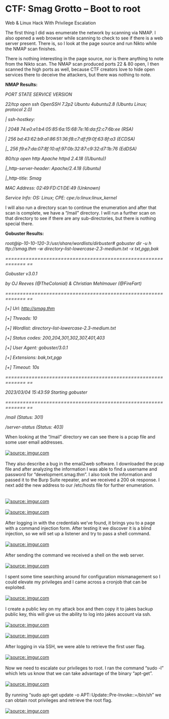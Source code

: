 # CTF: Smag Grotto – Boot to root
Web & Linux Hack With Privilege Escalation

The first thing I did was enumerate the network by scanning via NMAP. I also opened a web browser while scanning to check to see if there is a web server present. There is, so I look at the page source and run Nikto while the NMAP scan finishes. 

There is nothing interesting in the page source, nor is there anything to note from the Nikto scan. The NMAP scan produced ports 22 & 80 open, I then scanned the high ports as well, because CTF creators love to hide open services there to deceive the attackers, but there was nothing to note. 

<b>NMAP Results:</b>

<i>PORT   STATE SERVICE VERSION 

22/tcp open  ssh     OpenSSH 7.2p2 Ubuntu 4ubuntu2.8 (Ubuntu Linux; 	protocol 2.0) 

| ssh-hostkey:  

|   2048 74:e0:e1:b4:05:85:6a:15:68:7e:16:da:f2:c7:6b:ee (RSA) 

|   256 bd:43:62:b9:a1:86:51:36:f8:c7:df:f9:0f:63:8f:a3 (ECDSA) 

|_  256 f9:e7:da:07:8f:10:af:97:0b:32:87:c9:32:d7:1b:76 (EdDSA) 

80/tcp open  http    Apache httpd 2.4.18 ((Ubuntu)) 

|_http-server-header: Apache/2.4.18 (Ubuntu) 

|_http-title: Smag 

MAC Address: 02:49:FD:C1:DE:49 (Unknown) 

Service Info: OS: Linux; CPE: cpe:/o:linux:linux_kernel</i>

I will also run a directory scan to continue the enumeration and after that scan is complete, we have a “/mail” directory. I will run a further scan on that directory to see if there are any sub-directories, but there is nothing special there. 

<b>Gobuster Results:</b>

<i>root@ip-10-10-120-3:/usr/share/wordlists/dirbuster# gobuster dir -u 	h	ttp://smag.thm -w directory-list-lowercase-2.3-medium.txt -x txt,pgp,bak 

=============================================================	== 

Gobuster v3.0.1 

by OJ Reeves (@TheColonial) & Christian Mehlmauer (@_FireFart_) 

=============================================================	== 

[+] Url:            http://smag.thm 

[+] Threads:        10 

[+] Wordlist:       directory-list-lowercase-2.3-medium.txt 

[+] Status codes:   200,204,301,302,307,401,403 

[+] User Agent:     gobuster/3.0.1 

[+] Extensions:     bak,txt,pgp 

[+] Timeout:        10s 

=============================================================	== 

2023/03/04 15:43:59 Starting gobuster 

=============================================================	== 

/mail (Status: 301) 

/server-status (Status: 403)</i>

When looking at the “/mail” directory we can see there is a pcap file and some user email addresses. 
<br>
<br>
<a href="https://imgur.com/z6yler1"><img src="https://i.imgur.com/z6yler1.jpg" title="source: imgur.com" /></a>
<br>
<br>
They also describe a bug in the email2web software. I downloaded the pcap file and after analyzing the information I was able to find a username and password for “development.smag.thm”. I also took the information and passed it to the Burp Suite repeater, and we received a 200 ok response. I next add the new address to our /etc/hosts file for further enumeration.  
<br>
<br>
<a href="https://imgur.com/gVv4sJh"><img src="https://i.imgur.com/gVv4sJh.jpg" title="source: imgur.com" /></a>
<br>
<br>
<a href="https://imgur.com/jbjy3ZR"><img src="https://i.imgur.com/jbjy3ZR.jpg" title="source: imgur.com" /></a>
<br>
<br>
After logging in with the credentials we’ve found, it brings you to a page with a command injection form. After testing it we discover it is a blind injection, so we will set up a listener and try to pass a shell command. 
<br>
<br>
<a href="https://imgur.com/JU3RqGx"><img src="https://i.imgur.com/JU3RqGx.jpg" title="source: imgur.com" /></a>
<br>
<br>
After sending the command we received a shell on the web server. 
<br>
<br>
<a href="https://imgur.com/va5kLy2"><img src="https://i.imgur.com/va5kLy2.jpg" title="source: imgur.com" /></a>
<br>
<br>
I spent some time searching around for configuration mismanagement so I could elevate my privileges and I came across a cronjob that can be exploited. 
<br>
<br>
<a href="https://imgur.com/wgVwiFt"><img src="https://i.imgur.com/wgVwiFt.jpg" title="source: imgur.com" /></a>
<br>
<br>
I create a public key on my attack box and then copy it to jakes backup public key, this will give us the ability to log into jakes account via ssh. 
<br>
<br>
<a href="https://imgur.com/dT7K6Qn"><img src="https://i.imgur.com/dT7K6Qn.jpg" title="source: imgur.com" /></a>
<br>
<br>
<a href="https://imgur.com/Kr8iYkE"><img src="https://i.imgur.com/Kr8iYkE.jpg" title="source: imgur.com" /></a>
<br>
<br>
After logging in via SSH, we were able to retrieve the first user flag. 
<br>
<br>
<a href="https://imgur.com/PSknXeL"><img src="https://i.imgur.com/PSknXeL.jpg" title="source: imgur.com" /></a>
<br>
<br>
Now we need to escalate our privileges to root. I ran the command “sudo -l” which lets us know that we can take advantage of the binary “apt-get”. 
<br>
<br>
<a href="https://imgur.com/kTbENI7"><img src="https://i.imgur.com/kTbENI7.jpg" title="source: imgur.com" /></a>
<br>
<br>
By running “sudo apt-get update -o APT::Update::Pre-Invoke::=/bin/sh” we can obtain root privileges and retrieve the root flag. 
<br>
<br>
<a href="https://imgur.com/rmCw9z2"><img src="https://i.imgur.com/rmCw9z2.jpg" title="source: imgur.com" /></a>

